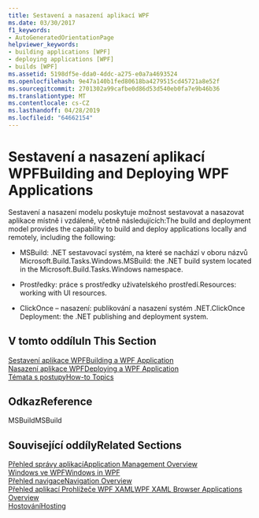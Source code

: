 ```yaml
---
title: Sestavení a nasazení aplikací WPF
ms.date: 03/30/2017
f1_keywords:
- AutoGeneratedOrientationPage
helpviewer_keywords:
- building applications [WPF]
- deploying applications [WPF]
- builds [WPF]
ms.assetid: 5198df5e-dda0-4ddc-a275-e0a7a4693524
ms.openlocfilehash: 9e47a140b1fed80618ba4279515cd45721a8e52f
ms.sourcegitcommit: 2701302a99cafbe0d86d53d540eb0fa7e9b46b36
ms.translationtype: MT
ms.contentlocale: cs-CZ
ms.lasthandoff: 04/28/2019
ms.locfileid: "64662154"
---
```

# <a name="building-and-deploying-wpf-applications"></a><span data-ttu-id="6123e-102">Sestavení a nasazení aplikací WPF</span><span class="sxs-lookup"><span data-stu-id="6123e-102">Building and Deploying WPF Applications</span></span>
<span data-ttu-id="6123e-103">Sestavení a nasazení modelu poskytuje možnost sestavovat a nasazovat aplikace místně i vzdáleně, včetně následujících:</span><span class="sxs-lookup"><span data-stu-id="6123e-103">The build and deployment model provides the capability to build and deploy applications locally and remotely, including the following:</span></span>  
  
- <span data-ttu-id="6123e-104">MSBuild: .NET sestavovací systém, na které se nachází v oboru názvů Microsoft.Build.Tasks.Windows.</span><span class="sxs-lookup"><span data-stu-id="6123e-104">MSBuild: the .NET build system located in the Microsoft.Build.Tasks.Windows namespace.</span></span>  
  
- <span data-ttu-id="6123e-105">Prostředky: práce s prostředky uživatelského prostředí.</span><span class="sxs-lookup"><span data-stu-id="6123e-105">Resources: working with UI resources.</span></span>  
  
- <span data-ttu-id="6123e-106">ClickOnce – nasazení: publikování a nasazení systém .NET.</span><span class="sxs-lookup"><span data-stu-id="6123e-106">ClickOnce Deployment: the .NET publishing and deployment system.</span></span>  
  
## <a name="in-this-section"></a><span data-ttu-id="6123e-107">V tomto oddílu</span><span class="sxs-lookup"><span data-stu-id="6123e-107">In This Section</span></span>  
 [<span data-ttu-id="6123e-108">Sestavení aplikace WPF</span><span class="sxs-lookup"><span data-stu-id="6123e-108">Building a WPF Application</span></span>](building-a-wpf-application-wpf.md)  
 [<span data-ttu-id="6123e-109">Nasazení aplikace WPF</span><span class="sxs-lookup"><span data-stu-id="6123e-109">Deploying a WPF Application</span></span>](deploying-a-wpf-application-wpf.md)  
 [<span data-ttu-id="6123e-110">Témata s postupy</span><span class="sxs-lookup"><span data-stu-id="6123e-110">How-to Topics</span></span>](build-and-deploy-how-to-topics.md)  
  
## <a name="reference"></a><span data-ttu-id="6123e-111">Odkaz</span><span class="sxs-lookup"><span data-stu-id="6123e-111">Reference</span></span>  
 <span data-ttu-id="6123e-112">MSBuild</span><span class="sxs-lookup"><span data-stu-id="6123e-112">MSBuild</span></span>  
  
## <a name="related-sections"></a><span data-ttu-id="6123e-113">Související oddíly</span><span class="sxs-lookup"><span data-stu-id="6123e-113">Related Sections</span></span>  
 [<span data-ttu-id="6123e-114">Přehled správy aplikací</span><span class="sxs-lookup"><span data-stu-id="6123e-114">Application Management Overview</span></span>](application-management-overview.md)  
  [<span data-ttu-id="6123e-115">Windows ve WPF</span><span class="sxs-lookup"><span data-stu-id="6123e-115">Windows in WPF</span></span>](windows-in-wpf-applications.md)  
  [<span data-ttu-id="6123e-116">Přehled navigace</span><span class="sxs-lookup"><span data-stu-id="6123e-116">Navigation Overview</span></span>](navigation-overview.md)  
  [<span data-ttu-id="6123e-117">Přehled aplikací Prohlížeče WPF XAML</span><span class="sxs-lookup"><span data-stu-id="6123e-117">WPF XAML Browser Applications Overview</span></span>](wpf-xaml-browser-applications-overview.md)  
  [<span data-ttu-id="6123e-118">Hostování</span><span class="sxs-lookup"><span data-stu-id="6123e-118">Hosting</span></span>](hosting-wpf-applications.md)

